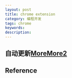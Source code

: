 ```yaml
---
layout: post
title: chrome extension
category: 编程开发
tags: chrome
keywords: 
description: 
---
```


## 自动更新[More](https://www.shymean.com/article/Chrome%E6%89%A9%E5%B1%95%E7%A8%8B%E5%BA%8F%E4%B9%8B%E8%87%AA%E5%8A%A8%E6%9B%B4%E6%96%B0)[More2](https://developer.chrome.com/docs/extensions/mv3/sandboxingEval/)


## Reference

